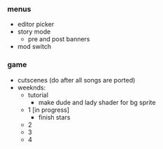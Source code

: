 ### menus
- editor picker
- story mode
	- pre and post banners
- mod switch
### game
- cutscenes (do after all songs are ported)
- weeknds:
	- tutorial
		- make dude and lady shader for bg sprite
	- 1 [in progress]
		- finish stars
	- 2
	- 3
	- 4
